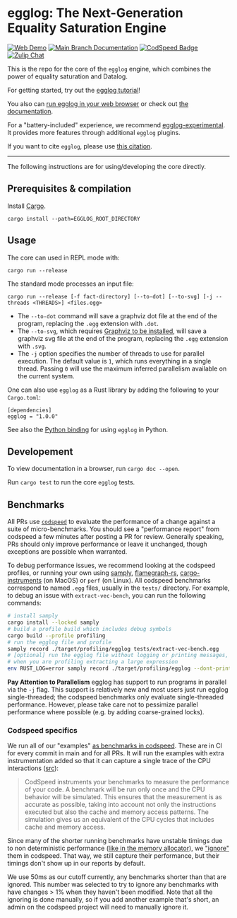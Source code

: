 # egglog: The Next-Generation Equality Saturation Engine

<a href="https://egraphs-good.github.io/egglog/">
    <img alt="Web Demo" src="https://img.shields.io/badge/-web demo-blue"></a>
<a href="https://egraphs-good.github.io/egglog/docs/egglog">
    <img alt="Main Branch Documentation" src="https://img.shields.io/badge/docs-main-blue"></a>
<a href="https://codspeed.io/egraphs-good/egglog">
    <img src="https://img.shields.io/endpoint?url=https://codspeed.io/badge.json" alt="CodSpeed Badge"/></a>
<a href="https://egraphs.zulipchat.com/#narrow/stream/375765-egglog">
    <img src="https://img.shields.io/badge/zulip-join%20chat-blue" alt="Zulip Chat"/></a>

This is the repo for the core of the `egglog` engine, which combines the power of equality saturation and Datalog.

For getting started, try out the [egglog tutorial](https://github.com/egraphs-good/egglog-tutorial)!

You also can [run egglog in your web browser](https://egraphs-good.github.io/egglog/) or check out [the documentation](https://egraphs-good.github.io/egglog/docs/egglog).

For a "battery-included" experience, we recommend [egglog-experimental](https://github.com/egraphs-good/egglog-experimental). It provides more features through additional `egglog` plugins.

If you want to cite `egglog`, please use [this citation](./CITATION.bib).

---

The following instructions are for using/developing the core directly.

## Prerequisites & compilation

Install [Cargo](https://doc.rust-lang.org/cargo/getting-started/installation.html).

```
cargo install --path=EGGLOG_ROOT_DIRECTORY
```

## Usage

The core can used in REPL mode with:

```
cargo run --release
```

The standard mode processes an input file:

```
cargo run --release [-f fact-directory] [--to-dot] [--to-svg] [-j --threads <THREADS>] <files.egg>
```

* The `--to-dot` command will save a graphviz dot file at the end of the program, replacing the `.egg` extension with `.dot`.
* The `--to-svg`, which requires [Graphviz to be installed](https://graphviz.org/download/), will save a graphviz svg file at the end of the program, replacing the `.egg` extension with `.svg`.
* The `-j` option specifies the number of threads to use for parallel execution. The default value is `1`, which runs everything in a single thread. Passing `0` will use the maximum inferred parallelism available on the current system.

One can also use `egglog` as a Rust library by adding the following to your `Cargo.toml`:

```
[dependencies]
egglog = "1.0.0"
```

See also the [Python binding](https://github.com/egraphs-good/egglog-python) for using `egglog` in Python.

## Developement

To view documentation in a browser, run `cargo doc --open`.

Run `cargo test` to run the core `egglog` tests.

<!---

## Community extensions

Move to experimental readme

* [@hatoo](https://github.com/hatoo) maintains an [egglog-language extension](https://marketplace.visualstudio.com/items?itemName=hatookov.egglog-language) in VS Code (just search for "egglog" in VS Code). (Outdated)
* [@segeljakt](https://github.com/segeljakt) maintains a [Neovim plugin](https://github.com/segeljakt/tree-sitter-egg) for egglog using tree-sitter. (Outdated)

--->


## Benchmarks
All PRs use [`codspeed`](https://codspeed.io/) to evaluate the performance of a
change against a suite of micro-benchmarks. You should see a "performance
report" from codspeed a few minutes after posting a PR for review. Generally
speaking, PRs should only improve performance or leave it unchanged, though
exceptions are possible when warranted.

To debug performance issues, we recommend looking at the codspeed profiles, or
running your own using
[samply](https://github.com/mstange/samply),
[flamegraph-rs](https://github.com/flamegraph-rs/flamegraph),
[cargo-instruments](https://github.com/cmyr/cargo-instruments) (on MacOS) or
`perf` (on Linux). All codspeed benchmarks correspond to named `.egg` files,
usually in the `tests/` directory. For example, to debug an issue with
`extract-vec-bench`, you can run the following commands:

```bash
# install samply
cargo install --locked samply
# build a profile build which includes debug symbols
cargo build --profile profiling
# run the egglog file and profile
samply record ./target/profiling/egglog tests/extract-vec-bench.egg
# [optional] run the egglog file without logging or printing messages, which can help reduce the stdout
# when you are profiling extracting a large expression
env RUST_LOG=error samply record ./target/profiling/egglog --dont-print-messages tests/extract-vec-bench.egg
```

**Pay Attention to Parallelism** egglog has support to run programs in parallel
via the `-j` flag. This support is relatively new and most users just run
egglog single-threaded; the codspeed benchmarks only evaluate single-threaded
performance. However, please take care not to pessimize parallel performance
where possible (e.g. by adding coarse-grained locks).

### Codspeed specifics

We run all of our "examples" [as benchmarks in codspeed](https://codspeed.io/egraphs-good/egglog).
These are in CI for every commit in main and for all PRs. It will run the
examples with extra instrumentation added so that it can capture a single trace
of the CPU interactions
([src](https://docs.codspeed.io/features/understanding-the-metrics/)):

> CodSpeed instruments your benchmarks to measure the performance of your code.
> A benchmark will be run only once and the CPU behavior will be simulated.
> This ensures that the measurement is as accurate as possible, taking into
> account not only the instructions executed but also the cache and memory
> access patterns. The simulation gives us an equivalent of the CPU cycles that
> includes cache and memory access.

Since many of the shorter running benchmarks have unstable timings due to non
deterministic performance ([like in the memory
allocator](https://github.com/oxc-project/backlog/issues/89)), we
["ignore"](https://docs.codspeed.io/features/ignoring-benchmarks/) them in
codspeed. That way, we still capture their performance, but their timings don't
show up in our reports by default.

We use 50ms as our cutoff currently, any benchmarks shorter than that are
ignored. This number was selected to try to ignore any benchmarks with have
changes > 1% when they haven't been modified. Note that all the ignoring is
done manually, so if you add another example that's short, an admin on the
codspeed project will need to manually ignore it.

